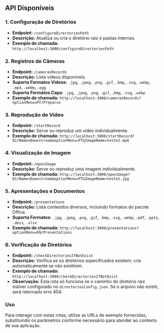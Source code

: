 ## API Disponíveis

### 1. Configuração de Diretórios
- **Endpoint:** `/configureDirectoriesPath`
- **Descrição:** Atualiza ou cria o diretório raiz e pastas internas.
- **Exemplo de chamada:** `http://localhost:3000/configureDirectoriesPath`

### 2. Registros de Câmeras
- **Endpoint:** `/camerasRecords`
- **Descrição:** Lista vídeos disponíveis.
- **Suporta Formatos Vídeos:** `.jpg`, `.jpeg`, `.png`, `.gif`, `.bmp`, `.svg`, `.webp`, `.mp4`, `.webm`, `.ogg`
- **Suporta Formatos Capa:** `.jpg`, `.jpeg`, `.png`, `.gif`, `.bmp`, `.svg`, `.webp`
- **Exemplo de chamada:** `http://localhost:3000/camerasRecords?optionMenu=PT/Preparos`

### 3. Reprodução de Vídeo
- **Endpoint:** `/startRecord`
- **Descrição:** Serve ou reproduz um vídeo individualmente.
- **Exemplo de chamada:** `http://localhost:3000/startRecord?DirName=Downstream&optionMenu=PT&ImageName=teste1.mp4`

### 4. Visualização de Imagem
- **Endpoint:** `/openImage`
- **Descrição:** Serve ou reproduz uma imagem individualmente.
- **Exemplo de chamada:** `http://localhost:3000/openImage?DirName=Downstream&optionMenu=PT&ImageName=teste1.jpg`

### 5. Apresentações e Documentos
- **Endpoint:** `/presentations`
- **Descrição:** Lista conteúdos diversos, incluindo formatos do pacote Office.
- **Suporta Formatos:** `.jpg`, `.jpeg`, `.png`, `.gif`, `.bmp`, `.svg`, `.webp`, `.pdf`, `.pptx`, `.docx`, `.xlsx`
- **Exemplo de chamada:** `http://localhost:3000/presentations?optionMenu=EN/Presentations`

### 6. Verificação de Diretórios
- **Endpoint:** `/checkDirectoriesIfNotExist`
- **Descrição:** Verifica se os diretórios especificados existem; cria automaticamente se não existirem.
- **Exemplo de chamada:** `http://localhost:3000/checkDirectoriesIfNotExist`
- **Observação:** Esta rota só funciona se o caminho do diretório raiz estiver configurado no `directoriesConfig.json`. Se o arquivo não existir, será retornado erro 404.

### Uso
Para interagir com estas rotas, utilize as URLs de exemplo fornecidas, substituindo os parâmetros conforme necessário para atender ao contexto de sua aplicação.